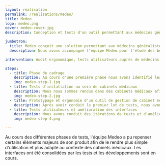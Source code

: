 ```yaml
---
layout: realisation
permalink: /realisations/medeo/
title: Medeo
logo: medeo.png
cover: medeo-cover.jpg
description: Conception et tests d'un outil permettant aux médecins généralistes d'utiliser facilement des objets connectés en consultation.

jumbotron:
  title: Medeo conçoit une solution permettant aux médecins généralistes d'utiliser facilement des objets connectés durant leurs consultations.
  description: Nous avons accompagné l'équipe Medeo pour l'étude des besoins auprès d'utilisateurs, le maquettage d'interfaces, et la conduite de tests auprès de médecins généralistes afin de concevoir une solution simple à comprendre et utiliser.

intervention: Audit ergonomique, tests utilisateurs auprès de médecins, maquettage d'interfaces.

steps:
  - title: Phase de cadrage
    description: Au cours d'une première phase nous avons identifié les principaux profils utilisateurs concernés par l'application, déterminé les scénarios d'usage, et conduit un audit ergonomique de l'existant
    img: medeo-step-1.jpg
  - title: Tests d'installation au sein de cabinets médicaux
    description: Nous nous sommes rendus dans des cabinets médicaux afin de proposer l'installation de la solution Medeo à des médecins généralistes, directement dans les cabinet et sur leur ordinateur. Nous avons pu observer les contraintes en situation et identifier des points d'amélioration.
    img: medeo-step-2.jpg
  - title: Prototypage et ergonomie d'un outil de gestion de cabinet médical
    description: Après avoir conduit le premier lot de tests, nous avons conçu de nouvelles interfaces pour l'application de gestion du cabinet et des consultations.
  - title: Tests utilisateurs et amélioration des interfaces
    description: Nous avons conduit des itérations de tests et d'améliorations des interfaces, menées auprès de médecins généralistes.
    img: medeo-step-4.png

---
```


Au cours des différentes phases de tests, l'équipe Medeo a pu repenser certains éléments majeurs de son produit afin de le rendre plus simple d'utilisation et plus adapté au contexte des cabinets médicaux. Les interfaces ont été consolidées par les tests et les développements sont en cours.